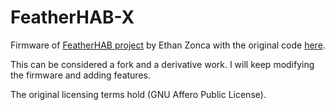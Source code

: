 # FeatherHAB-X

Firmware of [FeatherHAB project](http://protofusion.org/wordpress/2015/10/featherhab-2-gram-high-altitude-balloon-tracker/) by Ethan Zonca with the original code [here](http://hg.protofusion.org/featherhab-firmware/). 

This can be considered a fork and a derivative work. I will keep modifying the firmware and adding features.

The original licensing terms hold (GNU Affero Public License).

